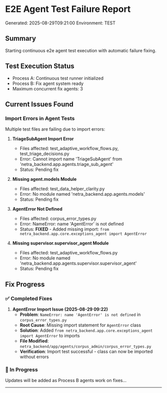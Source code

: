 # E2E Agent Test Failure Report
Generated: 2025-08-29T09:21:00
Environment: TEST

## Summary
Starting continuous e2e agent test execution with automatic failure fixing.

## Test Execution Status
- Process A: Continuous test runner initialized
- Process B: Fix agent system ready
- Maximum concurrent fix agents: 3

## Current Issues Found

### Import Errors in Agent Tests
Multiple test files are failing due to import errors:

1. **TriageSubAgent Import Error**
   - Files affected: test_adaptive_workflow_flows.py, test_triage_decisions.py
   - Error: Cannot import name 'TriageSubAgent' from 'netra_backend.app.agents.triage_sub_agent'
   - Status: Pending fix

2. **Missing agent.models Module**
   - Files affected: test_data_helper_clarity.py
   - Error: No module named 'netra_backend.app.agents.models'
   - Status: Pending fix

3. **AgentError Not Defined**
   - Files affected: corpus_error_types.py
   - Error: NameError: name 'AgentError' is not defined
   - Status: **FIXED** - Added missing import: `from netra_backend.app.core.exceptions_agent import AgentError`

4. **Missing supervisor.supervisor_agent Module**
   - Files affected: test_adaptive_workflow_flows.py
   - Error: No module named 'netra_backend.app.agents.supervisor.supervisor_agent'
   - Status: Pending fix

## Fix Progress

### ✅ Completed Fixes

1. **AgentError Import Issue (2025-08-29 09:22)**
   - **Problem**: `NameError: name 'AgentError' is not defined` in `corpus_error_types.py`
   - **Root Cause**: Missing import statement for `AgentError` class
   - **Solution**: Added `from netra_backend.app.core.exceptions_agent import AgentError` to imports
   - **File Modified**: `netra_backend/app/agents/corpus_admin/corpus_error_types.py`
   - **Verification**: Import test successful - class can now be imported without errors

### 🔄 In Progress
Updates will be added as Process B agents work on fixes...

---